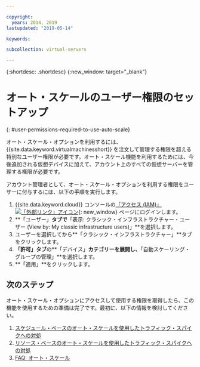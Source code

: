 ```yaml
---

copyright:
  years: 2014, 2019
lastupdated: "2019-05-14"

keywords:

subcollection: virtual-servers

---
```


{:shortdesc: .shortdesc}
{:new_window: target="_blank"}

# オート・スケールのユーザー権限のセットアップ
{: #user-permissions-required-to-use-auto-scale}

オート・スケール・オプションを利用するには、{{site.data.keyword.virtualmachinesshort}} を注文して管理する権限を超える特別なユーザー権限が必要です。オート・スケール機能を利用するためには、今後追加される仮想デバイスに加えて、アカウント上のすべての仮想サーバーを管理する権限が必要です。

アカウント管理者として、オート・スケール・オプションを利用する権限をユーザーに付与するには、以下の手順を実行します。

1. {{site.data.keyword.cloud}} コンソールの[「アクセス (IAM)」 ![「外部リンク」アイコン](../icons/launch-glyph.svg "「外部リンク」アイコン")](https://cloud.ibm.com/iam#/users){: new_window} ページにログインします。 
2. **「ユーザー」**タブで**「表示: クラシック・インフラストラクチャー・ユーザー (View by: My classic infrastructure users)」**を選択します。
3. ユーザーを選択してから**「クラシック・インフラストラクチャー」**タブをクリックします。
4. **「許可」タブ**の**「デバイス」**カテゴリーを展開し、**「自動スケーリング・グループの管理」**を選択します。
5. **「適用」**をクリックします。

## 次のステップ

オート・スケール・オプションにアクセスして使用する権限を取得したら、この機能を使用するための準備は完了です。最初に、以下の情報を検討してください。

1. [スケジュール・ベースのオート・スケールを使用したトラフィック・スパイクへの対処](/docs/vsi?topic=virtual-servers-managing-schedule-based-auto-scaling)
2. [リソース・ベースのオート・スケールを使用したトラフィック・スパイクへの対処](/docs/vsi?topic=virtual-servers-managing-resourced-based-auto-scaling)
3. [FAQ: オート・スケール](/docs/vsi?topic=virtual-servers-faqs-auto-scale)


